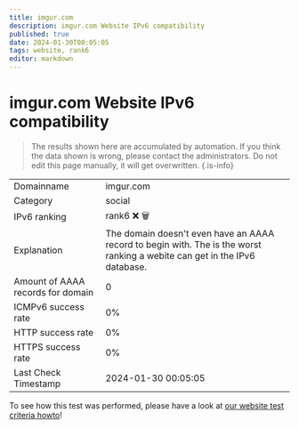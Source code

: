 ```yaml
---
title: imgur.com
description: imgur.com Website IPv6 compatibility
published: true
date: 2024-01-30T00:05:05
tags: website, rank6
editor: markdown
---
```


# imgur.com Website IPv6 compatibility

> The results shown here are accumulated by automation. If you think the data shown is wrong, please contact the administrators. 
> Do not edit this page manually, it will get overwritten.
{.is-info}


|   |   |
| - | - |
| Domainname | imgur.com
| Category | social |
| IPv6 ranking | rank6 :x: :wastebasket: |
| Explanation | The domain doesn't even have an AAAA record to begin with. The is the worst ranking a webite can get in the IPv6 database. |
| Amount of AAAA records for domain | 0 |
| ICMPv6 success rate | 0%|
| HTTP success rate | 0% |
| HTTPS success rate | 0% |
| Last Check Timestamp | 2024-01-30 00:05:05 |

To see how this test was performed, please have a look at [our website test criteria howto](/howto/testcriteria/website)!

